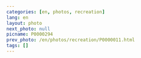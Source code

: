 ```yaml
---
categories: [en, photos, recreation]
lang: en
layout: photo
next_photo: null
picname: P0000294
prev_photo: /en/photos/recreation/P0000011.html
tags: []
---
```

